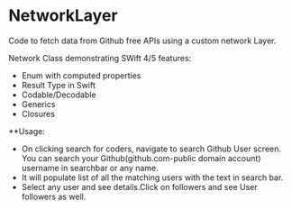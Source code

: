 # NetworkLayer
Code to fetch data from Github free APIs using a custom network Layer.

Network Class demonstrating SWift 4/5 features:
- Enum with computed properties
- Result Type in Swift
- Codable/Decodable
- Generics
- Closures

**Usage:

- On clicking search for coders, navigate to search Github User screen. You can search your Github(github.com-public domain account) username in searchbar or any name. 
- It will populate list of all the matching users with the text in search bar.
- Select any user and see details.Click on followers and see User followers as well.
